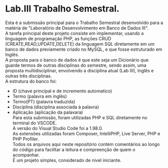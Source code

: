 # Lab.III Trabalho Semestral.
Esta é a submissão principal para o Trabalho Semestral desenvolvido para a matéria de "Laboratório de Desenvolvimento em Banco de Dados III".  
A tarefa principal deste projeto consiste em implementar, usando a linguagem de programação PHP, as funções CRUD (CREATE,READ,UPDATE,DELETE) da linguagem SQL diretamente em um banco de dados previamente criado no MySQL, e que fosse estruturado em Inglês.  
A proposta para o banco de dados é que este seja um Dicionário que guarde termos de outras disciplinas do semestre, sendo assim, uma proposta multidisciplinar, envolvendo a disciplina atual (Lab III), Inglês e outras três disciplinas.  
A estrutura do banco foi:
-  ID (chave principal e de incremento automatico)
-  Termo (palavra em inglês)
-  Termo(PT) (palavra traduzida)
-  Disciplina (disciplina associada à palavra)
-  Aplicação (aplicação da palavara)  
Para esta submissão, foram utilizadas PHP e SQL diretamente no terminal do VSCODE.  
A versão do Visual Studio Code foi a 1.98.0.  
As extensões utilizadas foram Composer, IntelliPHP, Live Server, PHP e PHP Profiler.  
Todos os arquivos aqui neste repositório contém comentários ao longo do código para facilitar a leitura e compreenção de quem o acompanhar.  
É um projeto simples, considerado de nivel iniciante. 
